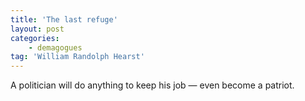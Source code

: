 ```yaml
---
title: 'The last refuge'
layout: post
categories:
    - demagogues
tag: 'William Randolph Hearst'
---
```


A politician will do anything to keep his job — even become a patriot.